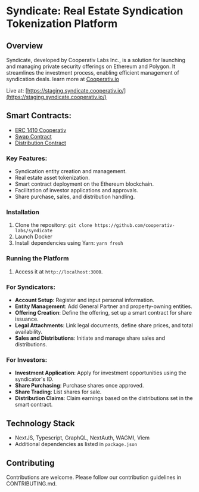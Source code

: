 # Syndicate: Real Estate Syndication Tokenization Platform

## Overview

Syndicate, developed by Cooperativ Labs Inc., is a solution for launching and managing private security offerings on Ethereum and Polygon. It streamlines the investment process, enabling efficient management of syndication deals. learn more at [Cooperativ.io](https://cooperativ.io/syndicate)

Live at: [https://staging.syndicate.cooperativ.io/](https://staging.syndicate.cooperativ.io/)

## Smart Contracts:
- [ERC 1410 Cooperativ](https://github.com/cooperativ-labs/private-offering-contract/blob/main/contracts/ERC1410Standard.sol)
- [Swap Contract](https://github.com/cooperativ-labs/private-offering-contract/blob/main/contracts/swap.sol)
- [Distribution Contract](https://github.com/cooperativ-labs/private-offering-contract/blob/main/contracts/distribution.sol)

### Key Features:
- Syndication entity creation and management.
- Real estate asset tokenization.
- Smart contract deployment on the Ethereum blockchain.
- Facilitation of investor applications and approvals.
- Share purchase, sales, and distribution handling.

### Installation
1. Clone the repository: `git clone https://github.com/cooperativ-labs/syndicate`
2. Launch Docker
3. Install dependencies using Yarn: `yarn fresh`

### Running the Platform
1. Access it at `http://localhost:3000`.

### For Syndicators:
- **Account Setup**: Register and input personal information.
- **Entity Management**: Add General Partner and property-owning entities.
- **Offering Creation**: Define the offering, set up a smart contract for share issuance.
- **Legal Attachments**: Link legal documents, define share prices, and total availability.
- **Sales and Distributions**: Initiate and manage share sales and distributions.

### For Investors:
- **Investment Application**: Apply for investment opportunities using the syndicator's ID.
- **Share Purchasing**: Purchase shares once approved.
- **Share Trading**: List shares for sale.
- **Distribution Claims**: Claim earnings based on the distributions set in the smart contract.

## Technology Stack
- NextJS, Typescript, GraphQL, NextAuth, WAGMI, Viem
- Additional dependencies as listed in `package.json`

## Contributing
Contributions are welcome. Please follow our contribution guidelines in CONTRIBUTING.md.

